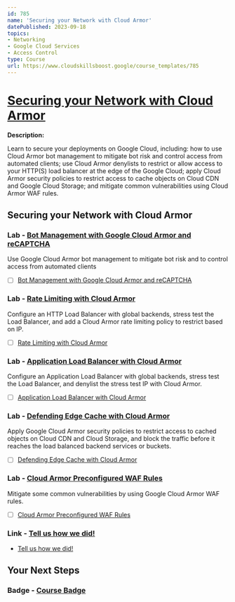 ```yaml
---
id: 785
name: 'Securing your Network with Cloud Armor'
datePublished: 2023-09-18
topics:
- Networking
- Google Cloud Services
- Access Control
type: Course
url: https://www.cloudskillsboost.google/course_templates/785
---
```


# [Securing your Network with Cloud Armor](https://www.cloudskillsboost.google/course_templates/785)

**Description:**

Learn to secure your deployments on Google Cloud, including: how to use Cloud Armor bot management to mitigate bot risk and control access from automated clients; use Cloud Armor denylists to restrict or allow access to your HTTP(S) load balancer at the edge of the Google Cloud; apply Cloud Armor security policies to restrict access to cache objects on Cloud CDN and Google Cloud Storage; and mitigate common vulnerabilities using Cloud Armor WAF rules.

## Securing your Network with Cloud Armor

### Lab - [Bot Management with Google Cloud Armor and reCAPTCHA](https://www.cloudskillsboost.google/course_templates/785/labs/408518)

Use Google Cloud Armor bot management to mitigate bot risk and to control access from automated clients

- [ ] [Bot Management with Google Cloud Armor and reCAPTCHA](../labs/Bot-Management-with-Google-Cloud-Armor-and-reCAPTCHA.md)

### Lab - [Rate Limiting with Cloud Armor](https://www.cloudskillsboost.google/course_templates/785/labs/408519)

Configure an HTTP Load Balancer with global backends, stress test the Load Balancer, and add a Cloud Armor rate limiting policy to restrict based on IP.

- [ ] [Rate Limiting with Cloud Armor](../labs/Rate-Limiting-with-Cloud-Armor.md)

### Lab - [Application Load Balancer with Cloud Armor](https://www.cloudskillsboost.google/course_templates/785/labs/408520)

Configure an Application Load Balancer with global backends, stress test the Load Balancer, and denylist the stress test IP with Cloud Armor.

- [ ] [Application Load Balancer with Cloud Armor](../labs/Application-Load-Balancer-with-Cloud-Armor.md)

### Lab - [Defending Edge Cache with Cloud Armor](https://www.cloudskillsboost.google/course_templates/785/labs/408521)

Apply Google Cloud Armor security policies to restrict access to cached objects on Cloud CDN and Cloud Storage, and block the traffic before it reaches the load balanced backend services or buckets.

- [ ] [Defending Edge Cache with Cloud Armor](../labs/Defending-Edge-Cache-with-Cloud-Armor.md)

### Lab - [Cloud Armor Preconfigured WAF Rules](https://www.cloudskillsboost.google/course_templates/785/labs/408522)

Mitigate some common vulnerabilities by using Google Cloud Armor WAF rules.

- [ ] [Cloud Armor Preconfigured WAF Rules](../labs/Cloud-Armor-Preconfigured-WAF-Rules.md)

### Link - [Tell us how we did!](https://www.cloudskillsboost.google/course_templates/785/documents/408523)

- [Tell us how we did!](https://docs.google.com/forms/d/e/1FAIpQLSemcCF1r5eNMcZ49qJFEO6YNIu3gtLbF0VlWSvq0trSGoeoww/viewform)

## Your Next Steps

### Badge - [Course Badge](https://www.cloudskillsboost.googleNone)
